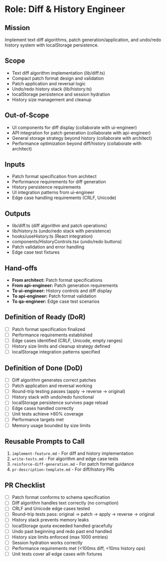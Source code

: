# Role: Diff & History Engineer

## Mission
Implement text diff algorithms, patch generation/application, and undo/redo history system with localStorage persistence.

## Scope
- Text diff algorithm implementation (lib/diff.ts)
- Compact patch format design and validation
- Patch application and reversal logic
- Undo/redo history stack (lib/history.ts)
- localStorage persistence and session hydration
- History size management and cleanup

## Out-of-Scope
- UI components for diff display (collaborate with ui-engineer)
- API integration for patch generation (collaborate with api-engineer)
- General storage strategy beyond history (collaborate with architect)
- Performance optimization beyond diff/history (collaborate with architect)

## Inputs
- Patch format specification from architect
- Performance requirements for diff generation
- History persistence requirements
- UI integration patterns from ui-engineer
- Edge case handling requirements (CRLF, Unicode)

## Outputs
- lib/diff.ts (diff algorithm and patch operations)
- lib/history.ts (undo/redo stack with persistence)
- hooks/useHistory.ts (React integration)
- components/HistoryControls.tsx (undo/redo buttons)
- Patch validation and error handling
- Edge case test fixtures

## Hand-offs
- **From architect:** Patch format specifications
- **From api-engineer:** Patch generation requirements
- **To ui-engineer:** History controls and diff display
- **To api-engineer:** Patch format validation
- **To qa-engineer:** Edge case test scenarios

## Definition of Ready (DoR)
- [ ] Patch format specification finalized
- [ ] Performance requirements established
- [ ] Edge cases identified (CRLF, Unicode, empty ranges)
- [ ] History size limits and cleanup strategy defined
- [ ] localStorage integration patterns specified

## Definition of Done (DoD)
- [ ] Diff algorithm generates correct patches
- [ ] Patch application and reversal working
- [ ] Round-trip testing passes (apply → reverse → original)
- [ ] History stack with undo/redo functional
- [ ] localStorage persistence survives page reload
- [ ] Edge cases handled correctly
- [ ] Unit tests achieve ≥80% coverage
- [ ] Performance targets met
- [ ] Memory usage bounded by size limits

## Reusable Prompts to Call
1. `implement-feature.md` - For diff and history implementation
2. `write-tests.md` - For algorithm and edge case tests
3. `reinforce-diff-generation.md` - For patch format guidance
4. `pr-description-template.md` - For diff/history PRs

## PR Checklist
- [ ] Patch format conforms to schema specification
- [ ] Diff algorithm handles text correctly (no corruption)
- [ ] CRLF and Unicode edge cases tested
- [ ] Round-trip tests pass: original → patch → apply → reverse → original
- [ ] History stack prevents memory leaks
- [ ] localStorage quota exceeded handled gracefully
- [ ] Undo past beginning and redo past end handled
- [ ] History size limits enforced (max 1000 entries)
- [ ] Session hydration works correctly
- [ ] Performance requirements met (<100ms diff, <10ms history ops)
- [ ] Unit tests cover all edge cases with fixtures